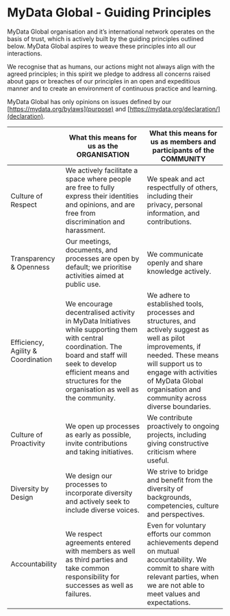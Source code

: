 # MyData Global - Guiding Principles

MyData Global organisation and it’s international network operates on the basis of trust, which is actively built by the guiding principles outlined below. MyData Global aspires to weave these principles into all our interactions.

We recognise that as humans, our actions might not always align with the agreed principles; in this spirit we pledge to address all concerns raised about gaps or breaches of our principles in an open and expeditious manner and to create an environment of continuous practice and learning.

MyData Global has only opinions on issues defined by our [https://mydata.org/bylaws](purpose) and [https://mydata.org/declaration/](declaration).

|| What this means for us as the ORGANISATION |What this means for us as members and participants of the COMMUNITY
| ------------- | ------------------------------------------ |----------------------------------------------------------------- |
Culture of Respect | We actively facilitate a space where people are free to fully express their identities and opinions, and are free from discrimination and harassment. | We speak and act respectfully of others, including their privacy, personal information, and contributions. |
Transparency & Openness | Our meetings, documents, and processes are open by default; we prioritise activities aimed at public use. | We communicate openly and share knowledge actively. |
Efficiency, Agility & Coordination | We encourage decentralised activity in MyData Initiatives while supporting them with central coordination. The board and staff will seek to develop efficient means and structures for the organisation as well as the community. | We adhere to established tools, processes and structures, and actively suggest as well as pilot improvements, if needed. These means will support us to engage with activities of MyData Global organisation and community across diverse boundaries. |
Culture of Proactivity | We open up processes as early as possible, invite contributions and taking initiatives. | We contribute proactively to ongoing projects, including giving constructive criticism where useful. |
Diversity by Design | We design our processes to incorporate diversity and actively seek to include diverse voices. | We strive to bridge and benefit from the diversity of backgrounds, competencies, culture and  perspectives. |
Accountability | We respect agreements entered with members as well as third parties and take common responsibility for successes as well as failures. | Even for voluntary efforts our common achievements depend on mutual accountability. We commit to share with relevant parties, when we are not able to meet values and expectations. |
